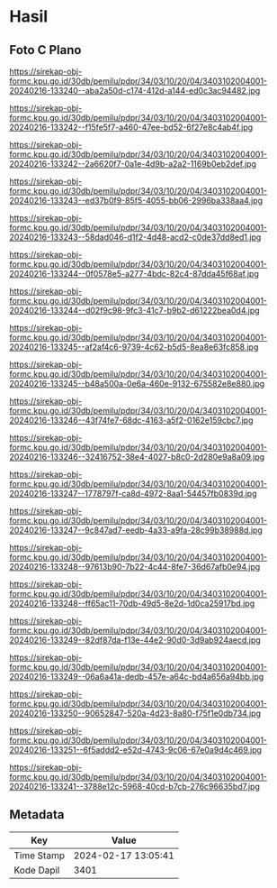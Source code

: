 # Hasil

## Foto C Plano

https://sirekap-obj-formc.kpu.go.id/30db/pemilu/pdpr/34/03/10/20/04/3403102004001-20240216-133240--aba2a50d-c174-412d-a144-ed0c3ac94482.jpg

https://sirekap-obj-formc.kpu.go.id/30db/pemilu/pdpr/34/03/10/20/04/3403102004001-20240216-133242--f15fe5f7-a460-47ee-bd52-6f27e8c4ab4f.jpg

https://sirekap-obj-formc.kpu.go.id/30db/pemilu/pdpr/34/03/10/20/04/3403102004001-20240216-133242--2a6620f7-0a1e-4d9b-a2a2-1169b0eb2def.jpg

https://sirekap-obj-formc.kpu.go.id/30db/pemilu/pdpr/34/03/10/20/04/3403102004001-20240216-133243--ed37b0f9-85f5-4055-bb06-2996ba338aa4.jpg

https://sirekap-obj-formc.kpu.go.id/30db/pemilu/pdpr/34/03/10/20/04/3403102004001-20240216-133243--58dad046-d1f2-4d48-acd2-c0de37dd8ed1.jpg

https://sirekap-obj-formc.kpu.go.id/30db/pemilu/pdpr/34/03/10/20/04/3403102004001-20240216-133244--0f0578e5-a277-4bdc-82c4-87dda45f68af.jpg

https://sirekap-obj-formc.kpu.go.id/30db/pemilu/pdpr/34/03/10/20/04/3403102004001-20240216-133244--d02f9c98-9fc3-41c7-b9b2-d61222bea0d4.jpg

https://sirekap-obj-formc.kpu.go.id/30db/pemilu/pdpr/34/03/10/20/04/3403102004001-20240216-133245--af2af4c6-9739-4c62-b5d5-8ea8e63fc858.jpg

https://sirekap-obj-formc.kpu.go.id/30db/pemilu/pdpr/34/03/10/20/04/3403102004001-20240216-133245--b48a500a-0e6a-460e-9132-675582e8e880.jpg

https://sirekap-obj-formc.kpu.go.id/30db/pemilu/pdpr/34/03/10/20/04/3403102004001-20240216-133246--43f74fe7-68dc-4163-a5f2-0162e159cbc7.jpg

https://sirekap-obj-formc.kpu.go.id/30db/pemilu/pdpr/34/03/10/20/04/3403102004001-20240216-133246--32416752-38e4-4027-b8c0-2d280e9a8a09.jpg

https://sirekap-obj-formc.kpu.go.id/30db/pemilu/pdpr/34/03/10/20/04/3403102004001-20240216-133247--1778797f-ca8d-4972-8aa1-54457fb0839d.jpg

https://sirekap-obj-formc.kpu.go.id/30db/pemilu/pdpr/34/03/10/20/04/3403102004001-20240216-133247--9c847ad7-eedb-4a33-a9fa-28c99b38988d.jpg

https://sirekap-obj-formc.kpu.go.id/30db/pemilu/pdpr/34/03/10/20/04/3403102004001-20240216-133248--97613b90-7b22-4c44-8fe7-36d67afb0e94.jpg

https://sirekap-obj-formc.kpu.go.id/30db/pemilu/pdpr/34/03/10/20/04/3403102004001-20240216-133248--ff65ac11-70db-49d5-8e2d-1d0ca25917bd.jpg

https://sirekap-obj-formc.kpu.go.id/30db/pemilu/pdpr/34/03/10/20/04/3403102004001-20240216-133249--82df87da-f13e-44e2-90d0-3d9ab924aecd.jpg

https://sirekap-obj-formc.kpu.go.id/30db/pemilu/pdpr/34/03/10/20/04/3403102004001-20240216-133249--06a6a41a-dedb-457e-a64c-bd4a656a94bb.jpg

https://sirekap-obj-formc.kpu.go.id/30db/pemilu/pdpr/34/03/10/20/04/3403102004001-20240216-133250--90652847-520a-4d23-8a80-f75f1e0db734.jpg

https://sirekap-obj-formc.kpu.go.id/30db/pemilu/pdpr/34/03/10/20/04/3403102004001-20240216-133251--6f5addd2-e52d-4743-9c06-67e0a9d4c469.jpg

https://sirekap-obj-formc.kpu.go.id/30db/pemilu/pdpr/34/03/10/20/04/3403102004001-20240216-133241--3788e12c-5968-40cd-b7cb-276c96635bd7.jpg


## Metadata

| Key        | Value               |
| ---------- | ------------------- |
| Time Stamp | 2024-02-17 13:05:41 |
| Kode Dapil | 3401                |



